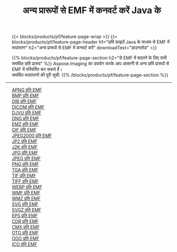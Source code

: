 ﻿---
title: अन्य प्रारूपों से EMF में कनवर्ट करें Java के 
weight: 3920
url: /hi/java/conversion/to/emf 
lang: hi
langdirlevel: 2
locales: zh-hans,ja,it,ru,de,es,fr,nl,id,lt,pl,pt,vi,tr,ko,zh-hant,ar,hi,th,sv,cs,uk,he
description: Aspose.Imaging का उपयोग करके आप अन्य प्रारूपों से EMF में आसानी से रूपांतरित कर सकते हैं
---

{{< blocks/products/pf/feature-page-wrap >}}
{{< blocks/products/pf/feature-page-header h1="छवि फ़ाइलें Java के माध्यम से EMF में रूपांतरण" h2="अन्य प्रारूपों से EMF में कनवर्ट करें" downloadText="डाउनलोड" >}}


{{% blocks/products/pf/feature-page-section  h2="से EMF में बदलने के लिए सभी समर्थित छवि प्रारूप" %}}
Aspose.Imaging का उपयोग करके आप आसानी से अन्य छवि प्रारूपों से EMF में परिवर्तित कर सकते हैं।
<br/>
समर्थित रूपांतरणों की पूरी सूची:
{{% /blocks/products/pf/feature-page-section %}}
<div class="container-fluid productfamilypage bg-gray">
    <div class="convertypes bg-gray agp-content section">
        <div class="container">
		<hr style="margin-left:-20px;"/>
		<div class="row other-converters">
		    <div class='col-md-2 other-converter remove-lp remove-rp'><a href="/imaging/hi/java/conversion/apng-to-emf" >APNG प्रति EMF</a></div>
<div class='col-md-2 other-converter remove-lp remove-rp'><a href="/imaging/hi/java/conversion/bmp-to-emf" >BMP प्रति EMF</a></div>
<div class='col-md-2 other-converter remove-lp remove-rp'><a href="/imaging/hi/java/conversion/dib-to-emf" >DIB प्रति EMF</a></div>
<div class='col-md-2 other-converter remove-lp remove-rp'><a href="/imaging/hi/java/conversion/dicom-to-emf" >DICOM प्रति EMF</a></div>
<div class='col-md-2 other-converter remove-lp remove-rp'><a href="/imaging/hi/java/conversion/djvu-to-emf" >DJVU प्रति EMF</a></div>
<div class='col-md-2 other-converter remove-lp remove-rp'><a href="/imaging/hi/java/conversion/dng-to-emf" >DNG प्रति EMF</a></div>
<div class='col-md-2 other-converter remove-lp remove-rp'><a href="/imaging/hi/java/conversion/emz-to-emf" >EMZ प्रति EMF</a></div>
<div class='col-md-2 other-converter remove-lp remove-rp'><a href="/imaging/hi/java/conversion/gif-to-emf" >GIF प्रति EMF</a></div>
<div class='col-md-2 other-converter remove-lp remove-rp'><a href="/imaging/hi/java/conversion/jpeg2000-to-emf" >JPEG2000 प्रति EMF</a></div>
<div class='col-md-2 other-converter remove-lp remove-rp'><a href="/imaging/hi/java/conversion/jp2-to-emf" >JP2 प्रति EMF</a></div>
<div class='col-md-2 other-converter remove-lp remove-rp'><a href="/imaging/hi/java/conversion/j2k-to-emf" >J2K प्रति EMF</a></div>
<div class='col-md-2 other-converter remove-lp remove-rp'><a href="/imaging/hi/java/conversion/jpg-to-emf" >JPG प्रति EMF</a></div>
<div class='col-md-2 other-converter remove-lp remove-rp'><a href="/imaging/hi/java/conversion/jpeg-to-emf" >JPEG प्रति EMF</a></div>
<div class='col-md-2 other-converter remove-lp remove-rp'><a href="/imaging/hi/java/conversion/png-to-emf" >PNG प्रति EMF</a></div>
<div class='col-md-2 other-converter remove-lp remove-rp'><a href="/imaging/hi/java/conversion/tga-to-emf" >TGA प्रति EMF</a></div>
<div class='col-md-2 other-converter remove-lp remove-rp'><a href="/imaging/hi/java/conversion/tif-to-emf" >TIF प्रति EMF</a></div>
<div class='col-md-2 other-converter remove-lp remove-rp'><a href="/imaging/hi/java/conversion/tiff-to-emf" >TIFF प्रति EMF</a></div>
<div class='col-md-2 other-converter remove-lp remove-rp'><a href="/imaging/hi/java/conversion/webp-to-emf" >WEBP प्रति EMF</a></div>
<div class='col-md-2 other-converter remove-lp remove-rp'><a href="/imaging/hi/java/conversion/wmf-to-emf" >WMF प्रति EMF</a></div>
<div class='col-md-2 other-converter remove-lp remove-rp'><a href="/imaging/hi/java/conversion/wmz-to-emf" >WMZ प्रति EMF</a></div>
<div class='col-md-2 other-converter remove-lp remove-rp'><a href="/imaging/hi/java/conversion/svg-to-emf" >SVG प्रति EMF</a></div>
<div class='col-md-2 other-converter remove-lp remove-rp'><a href="/imaging/hi/java/conversion/svgz-to-emf" >SVGZ प्रति EMF</a></div>
<div class='col-md-2 other-converter remove-lp remove-rp'><a href="/imaging/hi/java/conversion/eps-to-emf" >EPS प्रति EMF</a></div>
<div class='col-md-2 other-converter remove-lp remove-rp'><a href="/imaging/hi/java/conversion/cdr-to-emf" >CDR प्रति EMF</a></div>
<div class='col-md-2 other-converter remove-lp remove-rp'><a href="/imaging/hi/java/conversion/cmx-to-emf" >CMX प्रति EMF</a></div>
<div class='col-md-2 other-converter remove-lp remove-rp'><a href="/imaging/hi/java/conversion/otg-to-emf" >OTG प्रति EMF</a></div>
<div class='col-md-2 other-converter remove-lp remove-rp'><a href="/imaging/hi/java/conversion/odg-to-emf" >ODG प्रति EMF</a></div>
<div class='col-md-2 other-converter remove-lp remove-rp'><a href="/imaging/hi/java/conversion/ico-to-emf" >ICO प्रति EMF</a></div>
                </div>
        </div>
    </div>
</div>
<br/>

